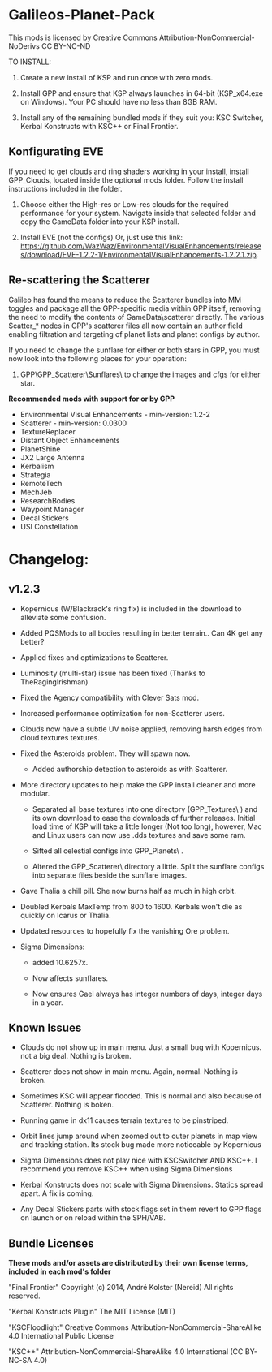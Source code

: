 ﻿# Galileos-Planet-Pack

This mods is licensed by Creative Commons Attribution-NonCommercial-NoDerivs 
CC BY-NC-ND 

TO INSTALL:

1. Create a new install of KSP and run once with zero mods. 

2. Install GPP and ensure that KSP always launches in 64-bit (KSP_x64.exe on Windows). Your PC should have no less than 8GB RAM.

3. Install any of the remaining bundled mods if they suit you: KSC Switcher, Kerbal Konstructs with KSC++ or Final Frontier.

## Konfigurating EVE

If you need to get clouds and ring shaders working in your install, install GPP_Clouds, located inside the optional mods folder. Follow the install instructions included in the folder.

1. Choose either the High-res or Low-res clouds for the required performance for your system. Navigate inside that selected folder and copy the GameData folder into your KSP install.
 
2. Install EVE (not the configs) Or, just use this link: https://github.com/WazWaz/EnvironmentalVisualEnhancements/releases/download/EVE-1.2.2-1/EnvironmentalVisualEnhancements-1.2.2.1.zip.

## Re-scattering the Scatterer

Galileo has found the means to reduce the Scatterer bundles into MM toggles and package all the GPP-specific media within GPP itself, removing the need to modify the contents of GameData\scatterer directly. The various Scatter_* nodes in GPP's scatterer files all now contain an author field enabling filtration and targeting of planet lists and planet configs by author.

If you need to change the sunflare for either or both stars in GPP, you must now look into the following places for your operation:

1. GPP\GPP_Scatterer\Sunflares\ to change the images and cfgs for either star.
 
 
**Recommended mods with support for or by GPP**
  * Environmental Visual Enhancements - min-version: 1.2-2
  * Scatterer - min-version: 0.0300
  * TextureReplacer
  * Distant Object Enhancements 
  * PlanetShine
  * JX2 Large Antenna
  * Kerbalism
  * Strategia
  * RemoteTech
  * MechJeb
  * ResearchBodies
  * Waypoint Manager
  * Decal Stickers
  * USI Constellation


# Changelog:
## v1.2.3

* Kopernicus (W/Blackrack's ring fix) is included in the download to alleviate some confusion.

* Added PQSMods to all bodies resulting in better terrain.. Can 4K get any better?

* Applied fixes and optimizations to Scatterer.

* Luminosity (multi-star) issue has been fixed (Thanks to TheRagingIrishman)

* Fixed the Agency compatibility with Clever Sats mod.

* Increased performance optimization for non-Scatterer users.

* Clouds now have a subtle UV noise applied, removing harsh edges from cloud textures textures.

* Fixed the Asteroids problem. They will spawn now.

  * Added authorship detection to asteroids as with Scatterer.

* More directory updates to help make the GPP install cleaner and more modular.

  * Separated all base textures into one directory (GPP_Textures\ ) and its own download to ease the downloads of further releases. Initial load time of KSP will take a little longer (Not too long), however, Mac and Linux users can now use .dds textures and save some ram.

  * Sifted all celestial configs into GPP_Planets\ .
  
  * Altered the GPP_Scatterer\ directory a little. Split the sunflare configs into separate files beside the sunflare images.

* Gave Thalia a chill pill. She now burns half as much in high orbit.

* Doubled Kerbals MaxTemp from 800 to 1600. Kerbals won't die as quickly on Icarus or Thalia.

* Updated resources to hopefully fix the vanishing Ore problem.

* Sigma Dimensions:

  * added 10.6257x.
  
  * Now affects sunflares.
  
  * Now ensures Gael always has integer numbers of days, integer days in a year.


## Known Issues
 
* Clouds do not show up in main menu. Just a small bug with Kopernicus. not a big deal. Nothing is broken.

* Scatterer does not show in main menu. Again, normal. Nothing is broken.

* Sometimes KSC will appear flooded. This is normal and also because of Scatterer. Nothing is boken.

* Running game in dx11 causes terrain textures to be pinstriped.

* Orbit lines jump around when zoomed out to outer planets in map view and tracking station. Its stock bug made more noticeable by Kopernicus

* Sigma Dimensions does not play nice with KSCSwitcher AND KSC++. I recommend you remove KSC++ when using Sigma Dimensions

* Kerbal Konstructs does not scale with Sigma Dimensions. Statics spread apart. A fix is coming.

* Any Decal Stickers parts with stock flags set in them revert to GPP flags on launch or on reload within the SPH/VAB.

## Bundle Licenses

**These mods and/or assets are distributed by their own license terms, included in each mod's folder**

"Final Frontier"
Copyright (c) 2014, André Kolster (Nereid)
 All rights reserved.

"Kerbal Konstructs Plugin"
The MIT License (MIT)

"KSCFloodlight"
Creative Commons Attribution-NonCommercial-ShareAlike 4.0 International Public License

"KSC++"
Attribution-NonCommercial-ShareAlike 4.0 International (CC BY-NC-SA 4.0)
